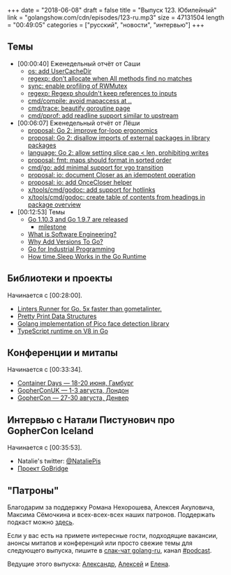 +++
date = "2018-06-08"
draft = false
title = "Выпуск 123. Юбилейный"
link = "golangshow.com/cdn/episodes/123-ru.mp3"
size = 47131504
length = "00:49:05"
categories = ["русский", "новости", "интервью"]
+++

## Темы

* [00:00:40] Еженедельный отчёт от Саши
  * [os: add UserCacheDir](https://github.com/golang/go/commit/816154b06553a4cf8ee7ad089f5e444b37bed43d)
  * [regexp: don't allocate when All methods find no matches](https://github.com/golang/go/commit/df5997b99b9a89e1198596366230fa6c4dd50b70)
  * [sync: enable profiling of RWMutex](https://github.com/golang/go/commit/88ba64582703cea0d66a098730215554537572de)
  * [regexp: Regexp shouldn't keep references to inputs](https://github.com/golang/go/commit/7263540146c75de8037501b3d6fb64f59a0d1956)
  * [cmd/compile: avoid mapaccess at ..](https://github.com/golang/go/commit/c12b185a6ed143e7b397bd58489866505756be0e)
  * [cmd/trace: beautify goroutine page](https://github.com/golang/go/commit/ea1f4832401afb6bd89bf145db3791e7de6cadc4)
  *  [cmd/pprof: add readline support similar to upstream](https://github.com/golang/go/commit/3f89214940d1f922bc4fde923de658a2ec1e4ac3)
* [00:06:07] Еженедельный отчёт от Лёши
  * [proposal: Go 2: improve for-loop ergonomics](https://github.com/golang/go/issues/24282)
  * [proposal: Go 2: disallow imports of external packages in library packages](https://github.com/golang/go/issues/25588)
  * [language: Go 2: allow setting slice cap < len, prohibiting writes](https://github.com/golang/go/issues/25725)
  * [proposal: fmt: maps should format in sorted order](https://github.com/golang/go/issues/21095)
  * [cmd/go: add minimal support for vgo transition](https://github.com/golang/go/issues/25069)
  * [proposal: io: document Closer as an idempotent operation](https://github.com/golang/go/issues/25390)
  * [proposal: io: add OnceCloser helper](https://github.com/golang/go/issues/25408)
  * [x/tools/cmd/godoc: add support for hotlinks](https://github.com/golang/go/issues/25444)
  * [x/tools/cmd/godoc: create table of contents from headings in package overview](https://github.com/golang/go/issues/25449)
* [00:12:53] Темы
  * [Go 1.10.3 and Go 1.9.7 are released](https://groups.google.com/forum/#!topic/golang-announce/_S9YQriFKuU)
    * [milestone](https://github.com/golang/go/issues?q=milestone%3AGo1.10.3)
  * [What is Software Engineering?](https://research.swtch.com/vgo-eng)
  * [Why Add Versions To Go?](https://research.swtch.com/vgo-why-versions)
  * [Go for Industrial Programming](https://peter.bourgon.org/go-for-industrial-programming/)
  * [How time.Sleep Works in the Go Runtime](https://github.com/golang/go/issues/25471#issuecomment-391906366)

## Библиотеки и проекты

Начинается с [00:28:00].

* [Linters Runner for Go. 5x faster than gometalinter.](https://github.com/golangci/golangci-lint)
* [Pretty Print Data Structures](https://github.com/shivamMg/ppds)
* [Golang implementation of Pico face detection library](https://github.com/esimov/pigo)
* [TypeScript runtime on V8 in Go](https://github.com/ry/deno)

## Конференции и митапы

Начинается с [00:33:34].

* [Container Days — 18-20 июня, Гамбург](https://containerdays.io/)
* [GopherConUK — 1-3 августа, Лондон](https://www.golanguk.com)
* [GopherCon — 27-30 августа, Денвер](https://www.gophercon.com/)

## Интервью с Натали Пистунович про GopherCon Iceland

Начинается с [00:35:53].

- Natalie's twitter: [@NataliePis](https://twitter.com/NataliePis)
- [Проект GoBridge](https://golangbridge.org)

## "Патроны"

Благодарим за поддержку Романа Нехорошева, Алексея Акуловича, Максима Сёмочкина и всех-всех-всех
наших патронов. Поддержать подкаст можно [здесь](https://www.patreon.com/golangshow).

Если у вас есть на примете интересные гости, подходящие вакансии, анонсы митапов и конференций
или просто свежие темы для следующего выпуска, пишите в [слак-чат golang-ru](http://slack.golang-ru.com), канал [#podcast](https://golang-ru.slack.com/messages/C065X9AMS).

Ведущие этого выпуска:
[Александр](https://twitter.com/LK4D4math), [Алексей](https://twitter.com/paaleksey) и [Елена](https://twitter.com/webdeva).
